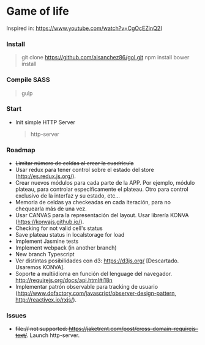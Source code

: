# Game of life

Inspired in: https://www.youtube.com/watch?v=CgOcEZinQ2I

### Install

> git clone https://github.com/alsanchez86/gol.git
> npm install
> bower install

### Compile SASS

> gulp

### Start

- Init simple HTTP Server
    > http-server

### Roadmap

- ~~Limitar número de celdas al crear la cuadrícula~~
- Usar redux para tener control sobre el estado del store (http://es.redux.js.org/).
- Crear nuevos módulos para cada parte de la APP. Por ejemplo, módulo plateau, para controlar específicamente el plateau. Otro para control exclusivo de la interfaz y su estado, etc...
- Memoria de celdas ya checkeadas en cada iteración, para no chequearla más de una vez.
- Usar CANVAS para la representación del layout. Usar librería KONVA (https://konvajs.github.io/).
- Checking for not valid cell's status
- Save plateau status in localstorage for load
- Implement Jasmine tests
- Implement webpack (in another branch)
- New branch Typescript
- Ver distintas posibilidades con d3: https://d3js.org/ [Descartado. Usaremos KONVA].
- Soporte a multiidioma en función del lenguage del navegador. http://requirejs.org/docs/api.html#i18n
- Implementar patrón observable para tracking de usuario (http://www.dofactory.com/javascript/observer-design-pattern, http://reactivex.io/rxjs/).

### Issues

- ~~file:// not supported: https://jaketrent.com/post/cross-domain-requirejs-text/~~. Launch http-server.